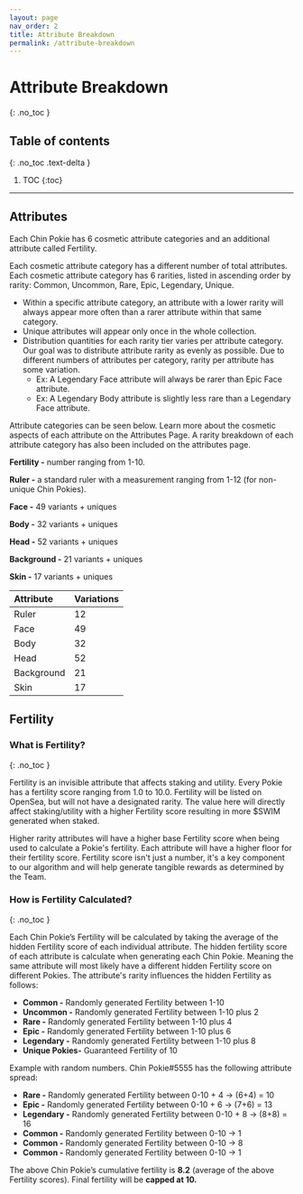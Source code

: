 ```yaml
---
layout: page
nav_order: 2
title: Attribute Breakdown
permalink: /attribute-breakdown
---
```

# Attribute Breakdown 
{: .no_toc }

## Table of contents
{: .no_toc .text-delta }

1. TOC
{:toc}
---
## Attributes
Each Chin Pokie has 6 cosmetic attribute categories and an additional attribute called Fertility. 

Each cosmetic attribute category has a different number of total attributes.
Each cosmetic attribute category has 6 rarities, listed in ascending order by rarity: Common, Uncommon, Rare, Epic, Legendary, Unique.
- Within a specific attribute category, an attribute with a lower rarity will always appear more often than a rarer attribute within that same category. 
- Unique attributes will appear only once in the whole collection. 
- Distribution quantities for each rarity tier varies per attribute category. Our goal was to distribute attribute rarity as evenly as possible. Due to different numbers of attributes per category, rarity per attribute has some variation. 
  - Ex:  A Legendary Face attribute will always be rarer than Epic Face attribute. 
  - Ex: A Legendary Body attribute is slightly less rare than a Legendary Face attribute. 

Attribute categories can be seen below. Learn more about the cosmetic aspects of each attribute on the Attributes Page. A rarity breakdown of each attribute category has also been included on the attributes page. 

**Fertility -** number ranging from 1-10. 
    

**Ruler -** a standard ruler with a measurement ranging from 1-12 (for non-unique Chin Pokies). 

**Face -** 49 variants + uniques

**Body -** 32 variants + uniques

**Head -** 52 variants + uniques

**Background -** 21 variants + uniques

**Skin -** 17 variants + uniques

| Attribute        | Variations          |
|:-------------|:------------------|
| Ruler           | 12 | 
| Face | 49  | 
| Body           | 32      | 
| Head           | 52 | 
| Background           | 21 | 
| Skin           | 17 | 


## Fertility

### What is Fertility?
{: .no_toc }


Fertility is an invisible attribute that affects staking and utility. 
Every Pokie has a fertility score ranging from 1.0 to 10.0. 
Fertility will be listed on OpenSea, but will not have a designated rarity. 
The value here will directly affect staking/utility with a higher Fertility score resulting in more \$SWIM generated when staked. 


Higher rarity attributes will have a higher base Fertility score when being used to calculate a Pokie's fertility. 
Each attribute will have a higher floor for their fertility score. Fertility score isn't just a number, it's a key component to our algorithm and will help generate tangible rewards as determined by the Team.



### How is Fertility Calculated?
{: .no_toc }


Each Chin Pokie’s Fertility will be calculated by taking the average of the hidden Fertility score of each individual attribute.
The hidden fertility score of each attribute is calculate when generating each Chin Pokie. Meaning the same attribute will most likely have a different hidden Fertility score on different Pokies. The attribute's rarity influences the hidden Fertility as follows:
- **Common -** Randomly generated Fertility between 1-10
- **Uncommon -** Randomly generated Fertility between 1-10 plus 2
- **Rare -** Randomly generated Fertility between 1-10  plus 4
- **Epic -** Randomly generated Fertility between 1-10 plus 6
- **Legendary -** Randomly generated Fertility between 1-10 plus 8
- **Unique Pokies-** Guaranteed Fertility of 10

Example with random numbers.
Chin Pokie#5555 has the following attribute spread:
 - **Rare -**  Randomly generated Fertility between 0-10 + 4 -> (6+4) = 10
 - **Epic -** Randomly generated Fertility between 0-10 + 6 -> (7+6) = 13
 - **Legendary -** Randomly generated Fertility between 0-10 + 8 -> (8+8) = 16
 - **Common -** Randomly generated Fertility between 0-10 -> 1
 - **Common -** Randomly generated Fertility between 0-10 -> 8
 - **Common -** Randomly generated Fertility between 0-10 -> 1
 
The above Chin Pokie’s cumulative fertility is **8.2** (average of the above Fertility scores). 
Final fertility will be **capped at 10.** 
